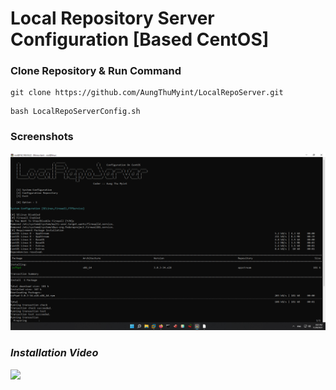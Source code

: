 # Local Repository Server Configuration [Based CentOS]

### Clone Repository & Run Command
```shell
git clone https://github.com/AungThuMyint/LocalRepoServer.git
```
```shell
bash LocalRepoServerConfig.sh
```
### Screenshots
<img src=https://raw.githubusercontent.com/AungThuMyint/LocalRepoServer/main/Preview.png>

### *Installation Video*
[![](https://i.ytimg.com/vi/pHEbsJ6j3YI/maxresdefault.jpg)](https://www.youtube.com/watch?v=pHEbsJ6j3YI)

